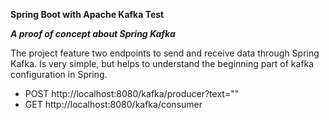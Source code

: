 **Spring Boot with Apache Kafka Test**

***A proof of concept about Spring Kafka***

The project feature two endpoints to send and receive data 
through Spring Kafka. Is very simple, but helps to understand the beginning part of kafka configuration in Spring.

* POST http://localhost:8080/kafka/producer?text=""
* GET  http://localhost:8080/kafka/consumer




